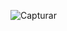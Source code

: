 ![Capturar](https://user-images.githubusercontent.com/86329011/209752980-c2e6fd78-5b20-49c8-99cb-ad4239624d4e.PNG)
